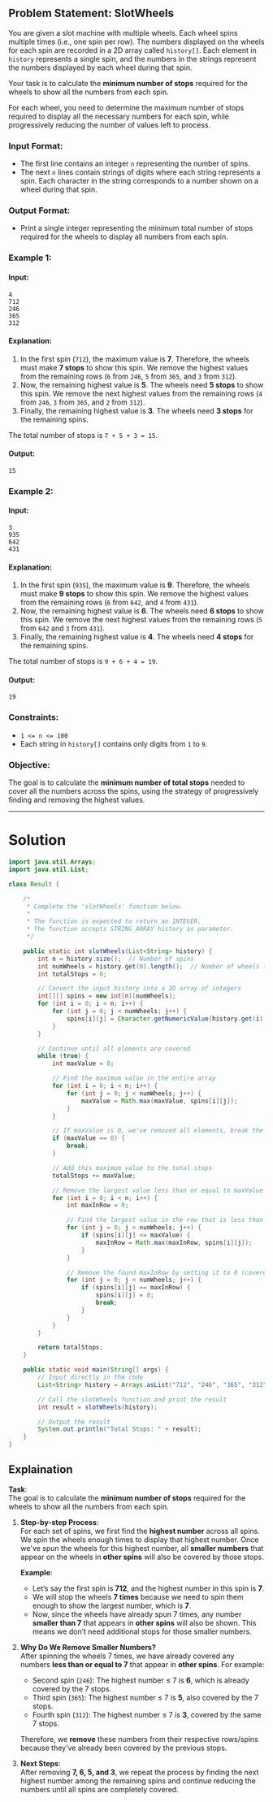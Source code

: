


## Problem Statement: SlotWheels

You are given a slot machine with multiple wheels. Each wheel spins multiple times (i.e., one spin per row). The numbers displayed on the wheels for each spin are recorded in a 2D array called `history[]`. Each element in `history` represents a single spin, and the numbers in the strings represent the numbers displayed by each wheel during that spin.

Your task is to calculate the **minimum number of stops** required for the wheels to show all the numbers from each spin.

For each wheel, you need to determine the maximum number of stops required to display all the necessary numbers for each spin, while progressively reducing the number of values left to process.

### Input Format:
- The first line contains an integer `n` representing the number of spins.
- The next `n` lines contain strings of digits where each string represents a spin. Each character in the string corresponds to a number shown on a wheel during that spin.

### Output Format:
- Print a single integer representing the minimum total number of stops required for the wheels to display all numbers from each spin.

### Example 1:

#### Input:
```
4
712
246
365
312
```

#### Explanation:
1. In the first spin (`712`), the maximum value is **7**. Therefore, the wheels must make **7 stops** to show this spin. We remove the highest values from the remaining rows (`6` from `246`, `5` from `365`, and `3` from `312`).
2. Now, the remaining highest value is **5**. The wheels need **5 stops** to show this spin. We remove the next highest values from the remaining rows (`4` from `246`, `3` from `365`, and `2` from `312`).
3. Finally, the remaining highest value is **3**. The wheels need **3 stops** for the remaining spins.

The total number of stops is `7 + 5 + 3 = 15`.

#### Output:
```
15
```

### Example 2:

#### Input:
```
3
935
642
431
```

#### Explanation:
1. In the first spin (`935`), the maximum value is **9**. Therefore, the wheels must make **9 stops** to show this spin. We remove the highest values from the remaining rows (`6` from `642`, and `4` from `431`).
2. Now, the remaining highest value is **6**. The wheels need **6 stops** to show this spin. We remove the next highest values from the remaining rows (`5` from `642` and `3` from `431`).
3. Finally, the remaining highest value is **4**. The wheels need **4 stops** for the remaining spins.

The total number of stops is `9 + 6 + 4 = 19`.

#### Output:
```
19
```

### Constraints:
- `1 <= n <= 100`
- Each string in `history[]` contains only digits from `1` to `9`.

### Objective:
The goal is to calculate the **minimum number of total stops** needed to cover all the numbers across the spins, using the strategy of progressively finding and removing the highest values.

---

# Solution
```java
import java.util.Arrays;
import java.util.List;

class Result {

    /*
     * Complete the 'slotWheels' function below.
     *
     * The function is expected to return an INTEGER.
     * The function accepts STRING_ARRAY history as parameter.
     */

    public static int slotWheels(List<String> history) {
        int n = history.size();  // Number of spins
        int numWheels = history.get(0).length();  // Number of wheels (derived from the length of the first string)
        int totalStops = 0;

        // Convert the input history into a 2D array of integers
        int[][] spins = new int[n][numWheels];
        for (int i = 0; i < n; i++) {
            for (int j = 0; j < numWheels; j++) {
                spins[i][j] = Character.getNumericValue(history.get(i).charAt(j));
            }
        }

        // Continue until all elements are covered
        while (true) {
            int maxValue = 0;

            // Find the maximum value in the entire array
            for (int i = 0; i < n; i++) {
                for (int j = 0; j < numWheels; j++) {
                    maxValue = Math.max(maxValue, spins[i][j]);
                }
            }

            // If maxValue is 0, we've removed all elements, break the loop
            if (maxValue == 0) {
                break;
            }

            // Add this maximum value to the total stops
            totalStops += maxValue;

            // Remove the largest value less than or equal to maxValue in each row
            for (int i = 0; i < n; i++) {
                int maxInRow = 0;

                // Find the largest value in the row that is less than or equal to maxValue
                for (int j = 0; j < numWheels; j++) {
                    if (spins[i][j] <= maxValue) {
                        maxInRow = Math.max(maxInRow, spins[i][j]);
                    }
                }

                // Remove the found maxInRow by setting it to 0 (covered)
                for (int j = 0; j < numWheels; j++) {
                    if (spins[i][j] == maxInRow) {
                        spins[i][j] = 0;
                        break;
                    }
                }
            }
        }

        return totalStops;
    }

    public static void main(String[] args) {
        // Input directly in the code
        List<String> history = Arrays.asList("712", "246", "365", "312");

        // Call the slotWheels function and print the result
        int result = slotWheels(history);

        // Output the result
        System.out.println("Total Stops: " + result);
    }
}
```
## Explaination



**Task**:  
The goal is to calculate the **minimum number of stops** required for the wheels to show all the numbers from each spin.

1. **Step-by-step Process**:  
   For each set of spins, we first find the **highest number** across all spins. We spin the wheels enough times to display that highest number. Once we've spun the wheels for this highest number, all **smaller numbers** that appear on the wheels in **other spins** will also be covered by those stops.

   **Example**:
   - Let’s say the first spin is **712**, and the highest number in this spin is **7**.
   - We will stop the wheels **7 times** because we need to spin them enough to show the largest number, which is **7**.
   - Now, since the wheels have already spun 7 times, any number **smaller than 7** that appears in **other spins** will also be shown. This means we don’t need additional stops for those smaller numbers.

2. **Why Do We Remove Smaller Numbers?**  
   After spinning the wheels 7 times, we have already covered any numbers **less than or equal to 7** that appear in **other spins**. For example:
   - Second spin (`246`): The highest number ≤ 7 is **6**, which is already covered by the 7 stops.
   - Third spin (`365`): The highest number ≤ 7 is **5**, also covered by the 7 stops.
   - Fourth spin (`312`): The highest number ≤ 7 is **3**, covered by the same 7 stops.

   Therefore, we **remove** these numbers from their respective rows/spins because they’ve already been covered by the previous stops.

3. **Next Steps**:  
   After removing **7, 6, 5, and 3**, we repeat the process by finding the next highest number among the remaining spins and continue reducing the numbers until all spins are completely covered.

